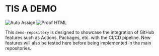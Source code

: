 # TIS A DEMO

![Auto Assign](https://github.com/OVOLaboratory/demo-repository/actions/workflows/auto-assign.yml/badge.svg)
![Proof HTML](https://github.com/OVOLaboratory/demo-repository/actions/workflows/proof-html.yml/badge.svg)

This `demo-repository` is designed to showcase the integration of GitHub features such as Actions, Packages, etc. with the CI/CD pipeline. New features will also be tested here before being implemented in the main repositories.
